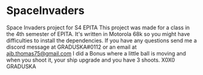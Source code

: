 # SpaceInvaders
Space Invaders project for S4 EPITA
This project was made for a class in the 4th semester of EPITA. It's written in Motorola 68k so you might have difficulties to install the dependencies.
If you have any questions send me a discord message at GRADUSKA#0112 or an email at ajb.thomas75@gmail.com
I did a Bonus where a little ball is moving and when you shoot it, your ship upgrade and you have 3 shoots.
X0X0 GRADUSKA
